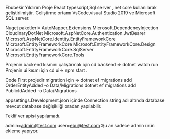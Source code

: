 Ebubekir Yıldırım 
Proje React typescript,Sql server ,.net core kullanılarak geliştirilmiştir.
Geliştirme ortamı VsCode,visual Studio 2019 ve Microsoft SQL server.

Nuget paketleri=
AutoMapper.Extensions.Microsoft.DependencyInjection
CloudinaryDotNet
Microsoft.AspNetCore.Authentication.JwtBearer
Microsoft.AspNetCore.Identity.EntityFrameworkCore
Microsoft.EntityFrameworkCore
Microsoft.EntityFrameworkCore.Design
Microsoft.EntityFrameworkCore.SqlServer
Microsoft.EntityFrameworkCore.Tools


Projenin backend kısmını çalıştırmak için cd backend => dotnet watch run
Projenin ui kısmı için cd ui=> npm start .

Code First projedir migration için => dotnet ef migrations add OrderEntityAdded -o Data/Migrations
                                      dotnet ef migrations add PublicIdAdded -o Data/Migrations

appsettings.Development.json içinde Connection string adı altında database mevcut database değişikliği oradan yapılabilir.

Teklif ver apisi yapılamadı.

admin=admin@test.com
user=ebu@test.com
Şu an sadece admin ürün ekleme yapıyor.